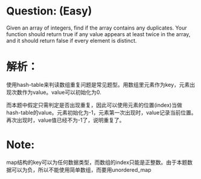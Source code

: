 # Question: (Easy)

Given an array of integers, find if the array contains any duplicates. Your function should return true if any value appears at least twice in the array, and it should return false if every element is distinct.

# 解析：

使用hash-table来判读数组重复问题是常见题型。用数组里元素作为key，元素出现次数作为value。value可以初始化为0.

而本题中假定只需判定是否出现重复，因此可以使用元素的位置(index)当做hash-table的value。元素初始化为-1，元素第一次出现时，value记录当前位置。再次出现时，value值已经不为-1了，说明重复了。

# Note: 

map结构的key可以为任何数据类型，而数组的index只能是正整数。由于本题数据可以为负，所以不能使用简单数组，而要用unordered_map